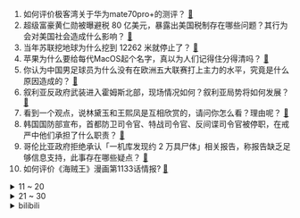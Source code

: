 1. 如何评价极客湾关于华为mate70pro+的测评？ [:link:](https://www.zhihu.com/question/6100601022)
2. 超级富豪黄仁勋被曝避税 80 亿美元，暴露出美国税制存在哪些问题？其行为会对美国社会造成什么影响？ [:link:](https://www.zhihu.com/question/6137589259)
3. 当年苏联挖地球为什么挖到 12262 米就停止了？ [:link:](https://www.zhihu.com/question/1583625596)
4. 苹果为什么要给每代MacOS起个名字，真以为人们记得住分得清吗？ [:link:](https://www.zhihu.com/question/5025326767)
5. 你认为中国男足球员为什么没有在欧洲五大联赛打上主力的水平，究竟是什么原因造成的？ [:link:](https://www.zhihu.com/question/602193709)
6. 叙利亚反政府武装进入霍姆斯北部，现场情况如何？叙利亚局势将如何发展？ [:link:](https://www.zhihu.com/question/6131618803)
7. 看到一个观点，说林黛玉和王熙凤是互相欣赏的，请问你怎么看？理由呢？ [:link:](https://www.zhihu.com/question/668060596)
8. 韩国国防部宣布，首都防卫司令官、特战司令官、反间谍司令官被停职，在戒严中他们承担了什么职责？ [:link:](https://www.zhihu.com/question/6129468835)
9. 哥伦比亚政府拒绝承认「一机库发现约 2 万具尸体」相关报告，称报告缺乏足够信息支持，此事存在哪些疑点？ [:link:](https://www.zhihu.com/question/6104939481)
10. 如何评价《海贼王》漫画第1133话情报? [:link:](https://www.zhihu.com/question/5876874757)
<details>
<summary>11 ~ 20</summary>

11. 美国重返月球计划再度推迟，出现了哪些技术性问题？NASA 仍较劲「要比中国早一步登月」，能实现吗？ [:link:](https://www.zhihu.com/question/6119786714)
12. 特朗普提名戴维·珀杜为美国新任驻华大使，他有哪些背景？出任会有什么影响？ [:link:](https://www.zhihu.com/question/6109583777)
13. 韩国国会被全面管制，国会议员一律禁止出入，这是什么情况？韩国总统弹劾案会被通过吗？ [:link:](https://www.zhihu.com/question/6122724103)
14. 目前为止，你最想要推荐的一本书是什么? [:link:](https://www.zhihu.com/question/667800451)
15. 女童被虐待致死案宣判，女童生父被判无期、生父女友死刑，生母上诉，孩子生父被改判死刑可能性大吗？ [:link:](https://www.zhihu.com/question/6110016871)
16. 小米 15 系列销量已达 130 万，这个数字在智能手机行业中处于什么水平？ [:link:](https://www.zhihu.com/question/5913633568)
17. 日本 54 岁女演员中山美穗被发现「死在浴缸中」，曾主演电影《情书》，你对她有哪些印象？ [:link:](https://www.zhihu.com/question/6123280263)
18. 网易旗下都市风开放世界游戏《无限大》发布「技术性测试预告」演示视频，如何评价该视频中展现的画面表现？ [:link:](https://www.zhihu.com/question/6008658581)
19. 为什么现在年轻人都不怎么换手机了？ [:link:](https://www.zhihu.com/question/4987072286)
20. 有哪些让你眼前一亮极为震撼惊艳的游戏或者游戏场景？ [:link:](https://www.zhihu.com/question/420609769)
</details>
<details>
<summary>21 ~ 30</summary>

21. 你的孩子上次考试考了17分，这次考试考了18分，你会怎么办？ [:link:](https://www.zhihu.com/question/657588079)
22. 职场中需要「深度思考」的能力吗？还是拿到活「直接干」效率更高？ [:link:](https://www.zhihu.com/question/1789518391)
23. 学校和老师在乎学生的前途吗? [:link:](https://www.zhihu.com/question/4983613967)
24. 如果魏嬿婉是雍正朝的妃子，她能斗过甄嬛吗? [:link:](https://www.zhihu.com/question/400344668)
25. 朱啸虎公开回应月之暗面纠纷，称张予彤隐瞒巨大利益被开解雇，如何从商业角度解读这一仲裁风波？ [:link:](https://www.zhihu.com/question/6020258010)
26. 市中心老房子老小区最后的结局会是什么？ [:link:](https://www.zhihu.com/question/37484621)
27. 什么原因让你和最好的朋友不来往了? [:link:](https://www.zhihu.com/question/5967122871)
28. 华为的星闪技术可以完全替代蓝牙Wifi和NFC吗？ [:link:](https://www.zhihu.com/question/521552602)
29. 你保留过最久的一件衣服什么样的？ [:link:](https://www.zhihu.com/question/3565605863)
30. 张勇不再任哪吒汽车 CEO，转任公司顾问，如何看待这一变化？目前哪吒汽车经营情况如何？ [:link:](https://www.zhihu.com/question/6144254296)
</details><details>
<summary>bilibili</summary>

</details>